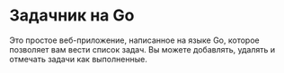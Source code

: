 # Задачник на Go

Это простое веб-приложение, написанное на языке Go, которое позволяет вам вести список задач. Вы можете добавлять, удалять и отмечать задачи как выполненные.